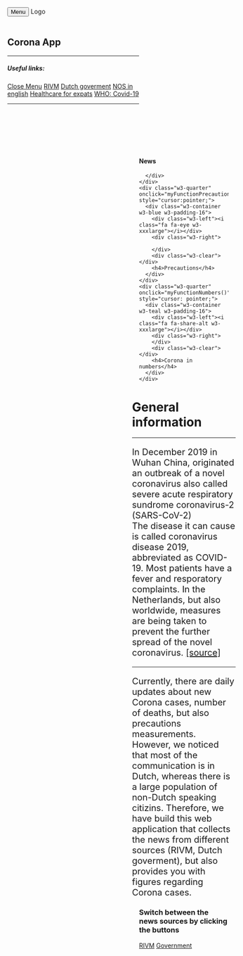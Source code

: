 <!DOCTYPE html>
<html>
<title>Corona news in English</title>
<meta charset="UTF-8">
<script src="https://code.jquery.com/jquery-3.3.1.js"></script>
<script src="www/jquery.dataTables.min.js"></script>
<script src="https://cdnjs.cloudflare.com/ajax/libs/jquery-csv/0.71/jquery.csv-0.71.min.js"></script>
<script src="www/buttonFunctions.js"></script>
<script src="www/toggleNews.js"></script>
<script src="www/createTableCases.js"></script>
<meta name="viewport" content="width=device-width, initial-scale=1">
<link rel="stylesheet" href="https://www.w3schools.com/w3css/4/w3.css">
<link rel="stylesheet" href="https://fonts.googleapis.com/css?family=Raleway">
<link rel="stylesheet" href="https://cdnjs.cloudflare.com/ajax/libs/font-awesome/4.7.0/css/font-awesome.min.css">
<link rel='stylesheet' href="www/style.css">
<link rel="stylesheet" href="www/jquery.dataTables.min.css">
<script>
  $(document).ready(function(){
   $("#newsContentRIVM").load("www/rivm.html");
  $("#NewsContentGovernment").load("www/government.html");
})    
</script>

<body class="w3-white">
    <!-- Top container -->
<div class="w3-bar w3-top w3-black w3-large" style="z-index:4">
  <button class="w3-bar-item w3-button w3-hide-large w3-hover-none w3-hover-text-light-grey" onclick="w3_open();"><i class="fa fa-bars"></i>  Menu</button>
  <span class="w3-bar-item w3-right">Logo</span>
</div>

<!-- Sidebar/menu -->
<nav class="w3-sidebar w3-collapse w3-light-grey w3-animate-left" style="z-index:3;width:300px;" id="mySidebar"><br>
  <div class="w3-container w3-row">
  <div>
    <h1>Corona App</h1> 
  </div>
  </div>
  <hr>
  <div class="w3-container">
    <h5>Useful links:</h5>
  </div>
  <div class="w3-bar-block">
    <a href="#" class="w3-bar-item w3-button w3-padding-16 w3-hide-large w3-dark-grey w3-hover-black" onclick="w3_close()" title="close menu"><i class="fa fa-remove fa-fw"></i>  Close Menu</a>
    <a href="https://www.rivm.nl/en" class="w3-bar-item w3-button w3-padding w3-blue" target="_blank"><i class="fa fa-users fa-fw" ></i>RIVM</a>
    <a href="https://www.government.nl/ministries/ministry-of-health-welfare-and-sport" class="w3-bar-item w3-button w3-padding" target="_blank"><i class="fa fa-eye fa-fw"></i>Dutch goverment</a>
    <a href="https://www.facebook.com/NOSinEnglish/" class="w3-bar-item w3-button w3-padding" target="_blank"><i class="fa fa-users fa-fw"></i>  NOS in english</a>
    <a href="https://h4i.nl/" class="w3-bar-item w3-button w3-padding" target="_blank"><i class="fa fa-users fa-fw"></i>  Healthcare for expats</a>
    <a href="https://www.who.int/emergencies/diseases/novel-coronavirus-2019/" class="w3-bar-item w3-button w3-padding" target="_blank"><i class="fa fa-users fa-fw"></i>  WHO: Covid-19</a>
  </div>
  <hr>
</nav>
<!-- Overlay effect when opening sidebar on small screens -->
<div class="w3-overlay w3-hide-large w3-animate-opacity" onclick="w3_close()" style="cursor:pointer" title="close side menu" id="myOverlay"></div>
<!-- !PAGE CONTENT! -->
<div class="w3-main" style="margin-left:300px;margin-top:43px;">
  <!-- Header -->
  <header class="w3-container" style="padding-top:22px">
  </header>
  
  <div class="w3-row-padding w3-margin-bottom">
    <div class="w3-quarter" onclick="myFunctionNews()" style="cursor: pointer;">
      <div class="w3-container w3-red w3-padding-16">
        <div class="w3-left"><i class="fa fa-comment w3-xxxlarge"></i></div>
        <div class="w3-right">
        </div>
        <div class="w3-clear"></div>
        <h4>News</h4>

      </div>
    </div>
    <div class="w3-quarter" onclick="myFunctionPrecautions()" style="cursor:pointer;">
      <div class="w3-container w3-blue w3-padding-16">
        <div class="w3-left"><i class="fa fa-eye w3-xxxlarge"></i></div>
        <div class="w3-right">

        </div>
        <div class="w3-clear"></div>
        <h4>Precautions</h4>
      </div>
    </div>
    <div class="w3-quarter" onclick="myFunctionNumbers()" style="cursor: pointer;">
      <div class="w3-container w3-teal w3-padding-16">
        <div class="w3-left"><i class="fa fa-share-alt w3-xxxlarge"></i></div>
        <div class="w3-right">
        </div>
        <div class="w3-clear"></div>
        <h4>Corona in numbers</h4>
      </div>
    </div>
  </div>
  <div class="w3-panel">
    <div class="w3-row-padding" style="margin:0 -16px">
      <div class="w3-third w3-show"  style="margin: 0 -16px">
    </div>
      <div class="w3-twothird w3-show"  id="GeneralInfo" align="w3-right">
        <h1>General information</h1>
        <hr>
        <p text-align="center" style="font-size:20px">In December 2019 in Wuhan China, originated an outbreak of a novel coronavirus also called severe acute respiratory sundrome coronavirus-2 (SARS-CoV-2)<br>
        The disease it can cause is called coronavirus disease 2019, abbreviated as COVID-19. Most patients have a fever and resporatory complaints.
        In the Netherlands, but also worldwide, measures are being taken to prevent the further spread of the novel coronavirus. <a class="weblink" href="https://www.rivm.nl/en/novel-coronavirus-covid-19">[source]</a></p>
        <hr>
        <p text-align="center" style="font-size:20px">Currently, there are daily updates about new Corona cases, number of deaths, but also precautions measurements. However, we noticed that most of the communication
          is in Dutch, whereas there is a large population of non-Dutch speaking citizins. Therefore, we have build this web application that collects the news from different sources (RIVM, Dutch goverment), but also
          provides you with figures regarding Corona cases.
        </p>
      </div>
      </div>
  <div class="w3-container w3-hide" id='News'>
      <h3> Switch between the news sources by clicking the buttons</h3>
      <a href="#" class="myButton" onclick="showRIVMnews()">RIVM</a>
      <a href="#" class="myButton" onclick="showGovernment()">Government</a>
      <div id="newsContentRIVM" class="w3-container w3-show" style='overflow-y: auto; height: 100%; width:100%;'></div>
      <div id="NewsContentGovernment" class="w3-container w3-hide" style='overflow-y: auto; height: 100%; width:100%;'></div>
  </div>
  <div class="w3-container w3-hide" id="Precautions">
    <h1>Precautions</h1>
    <div class='row'>    
      <p text-align="center" style="font-size:20px">
      <div class="column">
        <h3>Guidelines from Thuisarts.nl translated to English</h3>
      <strong>General remark: stay at home if you have one of the following symptoms:</strong>
      <ul>
          <li>Cold</li>
          <li>Sneezing</li>
          <li>Cough</li>
          <li>Soar throat</li>
          <li>Trouble breathing</li>
          <li>Fever (body temperature above 38 degrees</li>
      </ul><br>

      In case you show one of these symptoms, you do not have to be tested. The advice is to stay at home, until you are at least symptom free for 24 hours.<br>
         <strong>Only call the GP:</strong> in case if the fever or sickness is getting worse or you get more trouble breathing.<br>
      <br>
      <strong>For persons older than 70, persons with a weak immune system or persons with a chronic illness.</strong><br/>
      <strong> Call your GP if:</strong>
      <ul>
          <li>Fever (or the sensation of fever)</li>
          <li>Coughing</li>
          <li>Trouble breathing</li>
      </ul>
    </p>
    </div>
    <div class="column">
      <h3>What can you do to reduce your own risk?</h3> 
      <p text-align="center" style="fonti-size:20px;">
        Here are the preventive measures every citizen should follow to prevent the spreading of the novel coronavirus:
        <ul>
        <li>Wash your hands with soap frequently</li>
        <li>Cough and sneeze on the inside of your elbow</li>
        <li>Use paper tissues, dispose of them immediately</li>
        <li>No handshaking   </li>
        <li>Stay at home with symptoms of the common cold or flu</li>
        <li> Limit social contacts </li>
        <li> Maintain social distancing</li>
        <li>Avoid touching eyes, nose and mouth</li>
        </ul>
        Read further about the protective measures issued by the <a class="weblink" href="https://www.rivm.nl/en/novel-coronavirus-covid-19" color:#0000FF>RIVM</a> </p>
    </div>
    <img src="www/image_precautions.png">
    </div>
  </div>
  <div class="w3-container w3-hide" id="Facts">
  <div class="row">
    <div class="column">
      <img src="www/total_cases.jpeg" heigth="500px" width="500px">
    </div>
    <div class="column">
      <table id="casesPerMunicipality" class="display"  width="500px"></table>
    </div>
  </div>
</div>
  <!-- End page content -->
</div>
<script>
// Get the Sidebar
var mySidebar = document.getElementById("mySidebar");

// Get the DIV with overlay effect
var overlayBg = document.getElementById("myOverlay");

// Toggle between showing and hiding the sidebar, and add overlay effect
function w3_open() {
  if (mySidebar.style.display === 'block') {
    mySidebar.style.display = 'none';
    overlayBg.style.display = "none";
  } else {
    mySidebar.style.display = 'block';
    overlayBg.style.display = "block";
  }
}

// Close the sidebar with the close button
function w3_close() {
  mySidebar.style.display = "none";
  overlayBg.style.display = "none";
}
</script>

</body>
</html>
